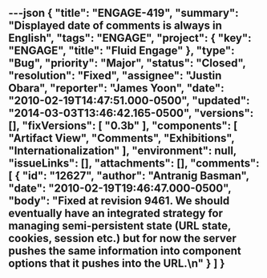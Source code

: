 ---json
{
  "title": "ENGAGE-419",
  "summary": "Displayed date of comments is always in English",
  "tags": "ENGAGE",
  "project": {
    "key": "ENGAGE",
    "title": "Fluid Engage"
  },
  "type": "Bug",
  "priority": "Major",
  "status": "Closed",
  "resolution": "Fixed",
  "assignee": "Justin Obara",
  "reporter": "James Yoon",
  "date": "2010-02-19T14:47:51.000-0500",
  "updated": "2014-03-03T13:46:42.165-0500",
  "versions": [],
  "fixVersions": [
    "0.3b"
  ],
  "components": [
    "Artifact View",
    "Comments",
    "Exhibitions",
    "Internationalization"
  ],
  "environment": null,
  "issueLinks": [],
  "attachments": [],
  "comments": [
    {
      "id": "12627",
      "author": "Antranig Basman",
      "date": "2010-02-19T19:46:47.000-0500",
      "body": "Fixed at revision 9461. We should eventually have an integrated strategy for managing semi-persistent state (URL state, cookies, session etc.) but for now the server pushes the same information into component options that it pushes into the URL.\n"
    }
  ]
}
---

        